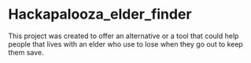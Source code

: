 # Hackapalooza_elder_finder
This project was created to offer an alternative or a tool that could help people that lives with an elder who use to lose when they go out to keep them save.
